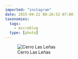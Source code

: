 ```yaml
---
imported: "instagram"
date: 2015-04-22 00:26:52-07:00
taxonomies:
  tags:
    - microblog
  type: [photo]
---
```

<figure>
  <img src="/media/images/photos/2015/04/2a489a17538d6e885af8097060c16a78.jpg" title="Cerro Las Leñas"/>
  <figcaption>Cerro Las Leñas</figcaption>
</figure>

